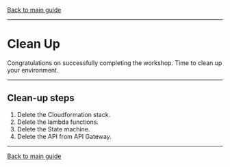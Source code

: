 [Back to main guide](../README.md)

___

# Clean Up

Congratulations on successfully completing the workshop. Time to clean up your environment.

___

## Clean-up steps

1. Delete the Cloudformation stack.
2. Delete the lambda functions.
3. Delete the State machine. 
4. Delete the API from API Gateway.


___

[Back to main guide](../README.md)
